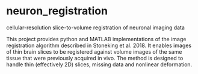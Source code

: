 # neuron_registration
cellular-resolution slice-to-volume registration of neuronal imaging data

This project provides python and MATLAB implementations of the image registration algorithm described in Stoneking et al. 2018.
It enables images of thin brain slices to be registered against volume images of the same tissue that were previously acquired in vivo.
The method is designed to handle thin (effectively 2D) slices, missing data and nonlinear deformation. 
